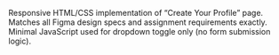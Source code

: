 Responsive HTML/CSS implementation of “Create Your Profile” page.
Matches all Figma design specs and assignment requirements exactly.
Minimal JavaScript used for dropdown toggle only (no form submission logic).